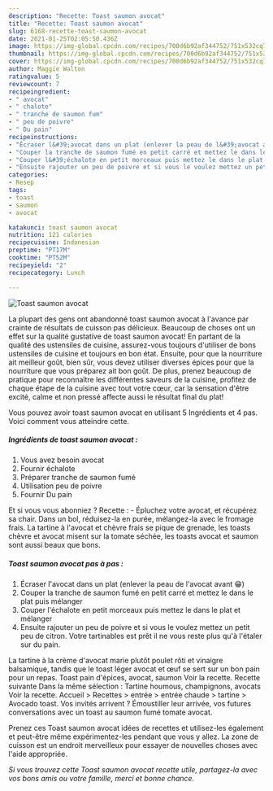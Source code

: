 ```yaml
---
description: "Recette: Toast saumon avocat"
title: "Recette: Toast saumon avocat"
slug: 6168-recette-toast-saumon-avocat
date: 2021-01-25T02:05:50.436Z
image: https://img-global.cpcdn.com/recipes/700d6b92af344752/751x532cq70/toast-saumon-avocat-photo-principale-de-la-recette.jpg
thumbnail: https://img-global.cpcdn.com/recipes/700d6b92af344752/751x532cq70/toast-saumon-avocat-photo-principale-de-la-recette.jpg
cover: https://img-global.cpcdn.com/recipes/700d6b92af344752/751x532cq70/toast-saumon-avocat-photo-principale-de-la-recette.jpg
author: Maggie Walton
ratingvalue: 5
reviewcount: 7
recipeingredient:
- " avocat"
- " chalote"
- " tranche de saumon fum"
- " peu de poivre"
- " Du pain"
recipeinstructions:
- "Écraser l&#39;avocat dans un plat (enlever la peau de l&#39;avocat avant 😁)"
- "Couper la tranche de saumon fumé en petit carré et mettez le dans le plat puis mélanger"
- "Couper l&#39;échalote en petit morceaux puis mettez le dans le plat et mélanger"
- "Ensuite rajouter un peu de poivre et si vous le voulez mettez un petit peu de citron. Votre tartinables est prêt il ne vous reste plus qu&#39;à l&#39;étaler sur du pain."
categories:
- Resep
tags:
- toast
- saumon
- avocat

katakunci: toast saumon avocat 
nutrition: 121 calories
recipecuisine: Indonesian
preptime: "PT17M"
cooktime: "PT52M"
recipeyield: "2"
recipecategory: Lunch

---
```



![Toast saumon avocat](https://img-global.cpcdn.com/recipes/700d6b92af344752/751x532cq70/toast-saumon-avocat-photo-principale-de-la-recette.jpg)

La plupart des gens ont abandonné toast saumon avocat à l'avance par crainte de résultats de cuisson pas délicieux. Beaucoup de choses ont un effet sur la qualité gustative de toast saumon avocat! En partant de la qualité des ustensiles de cuisine, assurez-vous toujours d'utiliser de bons ustensiles de cuisine et toujours en bon état. Ensuite, pour que la nourriture ait meilleur goût, bien sûr, vous devez utiliser diverses épices pour que la nourriture que vous préparez ait bon goût. De plus, prenez beaucoup de pratique pour reconnaître les différentes saveurs de la cuisine, profitez de chaque étape de la cuisine avec tout votre cœur, car la sensation d'être excité, calme et non pressé affecte aussi le résultat final du plat!

<!--inarticleads1-->

Vous pouvez avoir toast saumon avocat en utilisant 5 Ingrédients et 4 pas. Voici comment vous atteindre cette.

##### Ingrédients de toast saumon avocat :

1. Vous avez besoin  avocat
1. Fournir  échalote
1. Préparer  tranche de saumon fumé
1. Utilisation  peu de poivre
1. Fournir  Du pain


Et si vous vous abonniez ? Recette : - Épluchez votre avocat, et récupérez sa chair. Dans un bol, réduisez-la en purée, mélangez-la avec le fromage frais. La tartine à l&#39;avocat et chèvre frais se pique de grenade, les toasts chèvre et avocat misent sur la tomate séchée, les toasts avocat et saumon sont aussi beaux que bons. 

<!--inarticleads2-->

##### Toast saumon avocat pas à pas :

1. Écraser l&#39;avocat dans un plat (enlever la peau de l&#39;avocat avant 😁)
1. Couper la tranche de saumon fumé en petit carré et mettez le dans le plat puis mélanger
1. Couper l&#39;échalote en petit morceaux puis mettez le dans le plat et mélanger
1. Ensuite rajouter un peu de poivre et si vous le voulez mettez un petit peu de citron. Votre tartinables est prêt il ne vous reste plus qu&#39;à l&#39;étaler sur du pain.


La tartine à la crème d&#39;avocat marie plutôt poulet rôti et vinaigre balsamique, tandis que le toast léger avocat et œuf se sert sur un bon pain pour un repas. Toast pain d&#39;épices, avocat, saumon Voir la recette. Recette suivante Dans la même sélection : Tartine houmous, champignons, avocats Voir la recette. Accueil &gt; Recettes &gt; entrée &gt; entrée chaude &gt; tartine &gt; Avocado toast. Vos invités arrivent ? Émoustiller leur arrivée, vos futures conversations avec un toast au saumon fumé tomate avocat. 

<!--inarticleads1-->

<p>
Prenez ces Toast saumon avocat idées de recettes et utilisez-les également et peut-être même expérimentez-les pendant que vous y allez. La zone de cuisson est un endroit merveilleux pour essayer de nouvelles choses avec l'aide appropriée.
</p>

<p>
<i>Si vous trouvez cette Toast saumon avocat recette utile, partagez-la avec vos bons amis ou votre famille, merci et bonne chance.</i>
</p>
